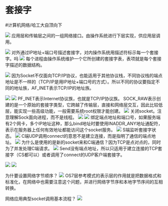 # 套接字
#计算机网络/哈工大自顶向下



![](%E5%A5%97%E6%8E%A5%E5%AD%97/0A4BA7EC-6FEE-4414-86AA-3207A55635B2.png)
应用层和传输层之间的一组网络接口。由操作系统进行下层实现，供应用层调用。


![](%E5%A5%97%E6%8E%A5%E5%AD%97/9E9C817A-1FC4-436A-91A8-12BE16C78ADB.png)
对外通过IP地址+端口号描述套接字，对内操作系统用描述符标示每一个套接字。吗
![](%E5%A5%97%E6%8E%A5%E5%AD%97/521D49CC-97D4-4116-837D-0B5A809C24CD.png)
 每个进程由操作系统维护一个它所创建的套接字表，表项就是每个套接字描述的数据结构。

![](%E5%A5%97%E6%8E%A5%E5%AD%97/C26CF309-12EB-4ECF-A234-D5C82990E260.png)
因为Socket不仅面向TCP/IP协议，也能适用于其他协议栈，不同协议栈的端点地址是不一样的（TCP/IP是用IP地址+端口号的方式）。所以不同的协议要指定不同的地址族，AF_INET表示TCP/IP的地址族。


![](%E5%A5%97%E6%8E%A5%E5%AD%97/842E2A02-8601-4D9D-B89A-2C508E32F248.png)
![](%E5%A5%97%E6%8E%A5%E5%AD%97/79E85573-E7E5-474D-B21B-65259ACB0E44.png)
PF_INET表示Internet协议族，也就是TCP/IP协议族。
SOCK_RAW表示创建的是一个原始的套接字类型，它跨越了传输层，直接和网络层交互，因此比较低层，能实现一些高级功能，一般需要系统root权限才能创建。
![](%E5%A5%97%E6%8E%A5%E5%AD%97/0AC2C2D0-5F79-48F3-A2FA-6576480B63AA.png)
关闭socket。注意理解Sock面向进程，而不是线程。
![](%E5%A5%97%E6%8E%A5%E5%AD%97/20D841DC-8246-46EB-8F4D-D348A6ACAD95.png)
![](%E5%A5%97%E6%8E%A5%E5%AD%97/9DF52D8B-D441-40E2-A466-A87817E0BEEF.png)
绑定端点地址和端口号，如果服务端有2个网卡，多个IP地址这种，那么bind地址时要使用INADDR_ANY地址通配符，表示在服务器上任何有效地址都能访问这个socket服务。 
![](%E5%A5%97%E6%8E%A5%E5%AD%97/FF67ABB0-6D45-433A-9C20-312BCCD7F7C6.png)
S端监听套接字状态。
![](%E5%A5%97%E6%8E%A5%E5%AD%97/78706781-F597-4030-9DC4-47B7F35513A5.png)
C端UDP调用connect的意思不是建立连接，而是指明了通信的端点地址。
![](%E5%A5%97%E6%8E%A5%E5%AD%97/FDA49582-DFB5-4E34-9183-83B4D30A79C8.png)
为什么是使用的是新的socket来和C端通信？因为TCP是点对点的，同时为了并发处理C端请求。
![](%E5%A5%97%E6%8E%A5%E5%AD%97/CEAEC377-E211-4459-8603-1C96006948B9.png)
Send没有端点地址，所以只适用于建立连接的TCP套接字（CS都可以）或者调用了connect的UDP客户端套接字。  

![](%E5%A5%97%E6%8E%A5%E5%AD%97/1DE0546C-CCE4-4B7C-95D9-DD1ECCF96741.png)
![](%E5%A5%97%E6%8E%A5%E5%AD%97/E0844AD1-A1FB-4A0B-AB64-AA98CABCAC2E.png)


为什要设置网络字节顺序？
![](%E5%A5%97%E6%8E%A5%E5%AD%97/91A7B560-2CBC-44CE-B8FB-20F3C2B4F568.png)
OS7层参考模式的表示层的作用就是把数据格式和标准化，在网络中也需要注意这个问题，并进行网络字节序和本地字节序间的互相转换。

网络应用典型socket调用基本流程？
![](%E5%A5%97%E6%8E%A5%E5%AD%97/C601FAE5-60A0-402D-8E5A-EE49FD2282B6.png)



